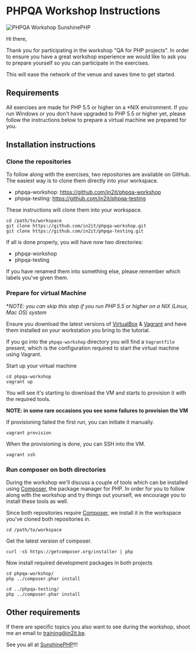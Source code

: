 # PHPQA Workshop Instructions

![PHPQA Workshop SunshinePHP](http://plopster.blob.core.windows.net/in2it/phpqa-sunshinephp.png)

Hi there,


Thank you for participating in the workshop "QA for PHP projects". In order to ensure you have a great workshop experience we would like to ask you to prepare yourself so you can participate in the exercises.

This will ease the network of the venue and saves time to get started.

## Requirements

All exercises are made for PHP 5.5 or higher on a *NIX environment. If you run Windows or you don't have upgraded to PHP 5.5 or higher yet, please follow the instructions below to prepare a virtual machine we prepared for you.

## Installation instructions

### Clone the repositories

To follow along with the exercises, two repositories are available on GitHub. The easiest way is to clone them directly into your workspace.

- phpqa-workshop: https://github.com/in2it/phpqa-workshop
- phpqa-testing: https://github.com/in2it/phpqa-testing

These instructions will clone them into your workspace.

    cd /path/to/workspace
    git clone https://github.com/in2it/phpqa-workshop.git
    git clone https://github.com/in2it/phpqa-testing.git

If all is done properly, you will have now two directories:

- phpqa-workshop
- phpqa-testing

If you have renamed them into something else, please remember which labels you've given them.


### Prepare for virtual Machine


**NOTE: you can skip this step if you run PHP 5.5 or higher on a *NIX (Linux, Mac OS) system**

Ensure you download the latest versions of [VirtualBox] & [Vagrant] and have them installed on your workstation you bring to the tutorial.

If you go into the `phpqa-workshop` directory you will find a `Vagrantfile` present, which is the configuration required to start the virtual machine using Vagrant.

Start up your virtual machine

    cd phpqa-workshop
    vagrant up

You will see it's starting to download the VM and starts to provision it with the required tools.

**NOTE: in some rare occasions you see some failures to provision the VM**

If provisioning failed the first run, you can initiate it manually.

    vagrant provision

When the provisioning is done, you can SSH into the VM.

    vagrant ssh

### Run composer on both directories

During the workshop we'll discuss a couple of tools which can be installed using [Composer], the package manager for PHP. In order for you to follow along with the workshop and try things out yourself, we encourage you to install these tools as well.

Since both repositories require [Composer], we install it in the workspace you've cloned both repositories in.

    cd /path/to/workspace    

Get the latest version of composer.

    curl -sS https://getcomposer.org/installer | php

Now install required development packages in both projects

    cd phpqa-workshop/
    php ../composer.phar install
    
    cd ../phpqa-testing/
    php ../composer.phar install

## Other requirements

If there are specific topics you also want to see during the workshop, shoot me an email to [training@in2it.be].

See you all at [SunshinePHP]!!!

[VirtualBox]: https://www.virtualbox.org
[Vagrant]: https://www.vagrantup.com
[Composer]: https://getcomposer.org
[training@in2it.be]: mailto://training@in2it.be
[SunshinePHP]: http://2015.sunshinephp.com

